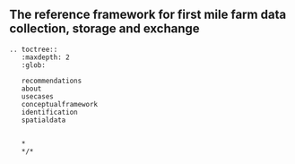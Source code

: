 <style><!--

.wy-table-responsive table td {
  /* !important prevents the common CSS stylesheets from overriding
     this as on RTD they are loaded after this stylesheet */
  white-space: normal !important;
}

.wy-table-responsive {
  overflow: visible !important;
}


--></style>

## The reference framework for first mile farm data collection, storage and exchange

```eval_rst
.. toctree::
   :maxdepth: 2
   :glob:

   recommendations
   about
   usecases
   conceptualframework
   identification
   spatialdata
  

   *
   */*

```



